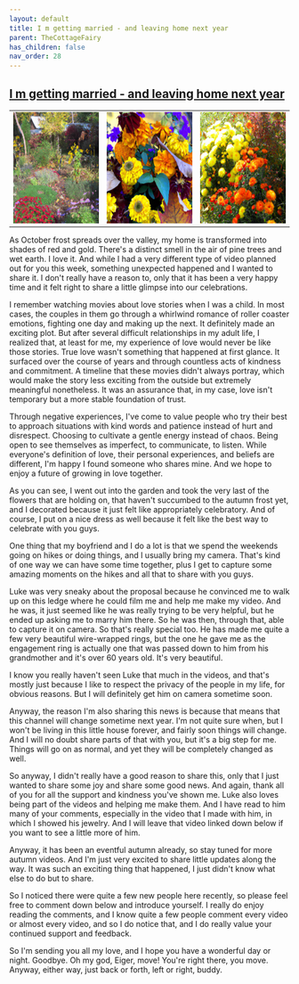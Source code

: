 ```yaml
---
layout: default
title: I m getting married - and leaving home next year
parent: TheCottageFairy
has_children: false
nav_order: 28
---
```


## [I m getting married - and leaving home next year](https://www.youtube.com/watch?v=HuiHrzVBQV0)

<div>
<table align="center">
	<tr>
		<td align="center">
			<img src="../../posters/I_m_getting_married_-_and_leaving_home_next_year-[HuiHrzVBQV0]/generated_00.png" height="200" width="200"/>
		</td>
		<td align="center">
			<img src="../../posters/I_m_getting_married_-_and_leaving_home_next_year-[HuiHrzVBQV0]/generated_01.png" height="200" width="200"/>
		</td>
		<td align="center">
			<img src="../../posters/I_m_getting_married_-_and_leaving_home_next_year-[HuiHrzVBQV0]/generated_02.png" height="200" width="200"/>
		</td>
	</tr>
</table>
</div>

As October frost spreads over the valley, my home is transformed into shades of red and gold. There's a distinct smell in the air of pine trees and wet earth. I love it. And while I had a very different type of video planned out for you this week, something unexpected happened and I wanted to share it. I don't really have a reason to, only that it has been a very happy time and it felt right to share a little glimpse into our celebrations.

I remember watching movies about love stories when I was a child. In most cases, the couples in them go through a whirlwind romance of roller coaster emotions, fighting one day and making up the next. It definitely made an exciting plot. But after several difficult relationships in my adult life, I realized that, at least for me, my experience of love would never be like those stories. True love wasn't something that happened at first glance. It surfaced over the course of years and through countless acts of kindness and commitment. A timeline that these movies didn't always portray, which would make the story less exciting from the outside but extremely meaningful nonetheless. It was an assurance that, in my case, love isn't temporary but a more stable foundation of trust.

Through negative experiences, I've come to value people who try their best to approach situations with kind words and patience instead of hurt and disrespect. Choosing to cultivate a gentle energy instead of chaos. Being open to see themselves as imperfect, to communicate, to listen. While everyone's definition of love, their personal experiences, and beliefs are different, I'm happy I found someone who shares mine. And we hope to enjoy a future of growing in love together.

As you can see, I went out into the garden and took the very last of the flowers that are holding on, that haven't succumbed to the autumn frost yet, and I decorated because it just felt like appropriately celebratory. And of course, I put on a nice dress as well because it felt like the best way to celebrate with you guys.

One thing that my boyfriend and I do a lot is that we spend the weekends going on hikes or doing things, and I usually bring my camera. That's kind of one way we can have some time together, plus I get to capture some amazing moments on the hikes and all that to share with you guys.

Luke was very sneaky about the proposal because he convinced me to walk up on this ledge where he could film me and help me make my video. And he was, it just seemed like he was really trying to be very helpful, but he ended up asking me to marry him there. So he was then, through that, able to capture it on camera. So that's really special too. He has made me quite a few very beautiful wire-wrapped rings, but the one he gave me as the engagement ring is actually one that was passed down to him from his grandmother and it's over 60 years old. It's very beautiful.

I know you really haven't seen Luke that much in the videos, and that's mostly just because I like to respect the privacy of the people in my life, for obvious reasons. But I will definitely get him on camera sometime soon.

Anyway, the reason I'm also sharing this news is because that means that this channel will change sometime next year. I'm not quite sure when, but I won't be living in this little house forever, and fairly soon things will change. And I will no doubt share parts of that with you, but it's a big step for me. Things will go on as normal, and yet they will be completely changed as well.

So anyway, I didn't really have a good reason to share this, only that I just wanted to share some joy and share some good news. And again, thank all of you for all the support and kindness you've shown me. Luke also loves being part of the videos and helping me make them. And I have read to him many of your comments, especially in the video that I made with him, in which I showed his jewelry. And I will leave that video linked down below if you want to see a little more of him.

Anyway, it has been an eventful autumn already, so stay tuned for more autumn videos. And I'm just very excited to share little updates along the way. It was such an exciting thing that happened, I just didn't know what else to do but to share.

So I noticed there were quite a few new people here recently, so please feel free to comment down below and introduce yourself. I really do enjoy reading the comments, and I know quite a few people comment every video or almost every video, and so I do notice that, and I do really value your continued support and feedback.

So I'm sending you all my love, and I hope you have a wonderful day or night. Goodbye. Oh my god, Eiger, move! You're right there, you move. Anyway, either way, just back or forth, left or right, buddy.